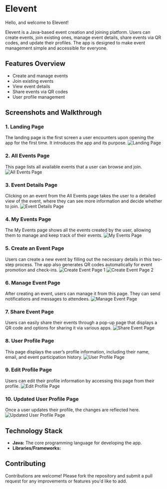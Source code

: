 # Elevent
Hello, and welcome to Elevent! 

Elevent is a Java-based event creation and joining platform. Users can create events, join existing ones, manage event details, share events via QR codes, and update their profiles. The app is designed to make event management simple and accessible for everyone.

## Features Overview

- Create and manage events
- Join existing events
- View event details
- Share events via QR codes
- User profile management

## Screenshots and Walkthrough

### 1. Landing Page
The landing page is the first screen a user encounters upon opening the app for the first time. It introduces the app and its purpose.
![Landing Page](elevent_screenshots/Elevent_Landing_Page.png)

### 2. All Events Page
This page lists all available events that a user can browse and join.
![All Events Page](elevent_screenshots/All_Events_View.png)

### 3. Event Details Page
Clicking on an event from the All Events page takes the user to a detailed view of the event, where they can see more information and decide whether to join.
![Event Details Page](elevent_screenshots/Event_Details_From_All_Events.png)

### 4. My Events Page
The My Events page shows all the events created by the user, allowing them to manage and keep track of their events.
![My Events Page](elevent_screenshots/My_Events_View.png)

### 5. Create an Event Page
Users can create a new event by filling out the necessary details in this two-step process. The app also generates QR codes automatically for event promotion and check-ins.
![Create Event Page 1](elevent_screenshots/Creating_An_Event.png)
![Create Event Page 2](elevent_screenshots/Creating_An_Event_P2.png)

### 6. Manage Event Page
After creating an event, users can manage it from this page. They can send notifications and messages to attendees.
![Manage Event Page](elevent_screenshots/Create_Event_Manage_Page.png)

### 7. Share Event Page
Users can easily share their events through a pop-up page that displays a QR code and options for sharing it via various apps.
![Share Event Page](elevent_screenshots/Create_Event_Share_Page.png)

### 8. User Profile Page
This page displays the user’s profile information, including their name, email, and event participation history.
![User Profile Page](elevent_screenshots/User_Profile_With_Content_Page.png)

### 9. Edit Profile Page
Users can edit their profile information by accessing this page from their profile.
![Edit Profile Page](elevent_screenshots/User_Edit_Profile_Page.png)

### 10. Updated User Profile Page
Once a user updates their profile, the changes are reflected here.
![Updated User Profile Page](elevent_screenshots/User_Change_Profile_Picture.png)

## Technology Stack

- **Java:** The core programming language for developing the app.
- **Libraries/Frameworks:** 

## Contributing

Contributions are welcome! Please fork the repository and submit a pull request for any improvements or features you'd like to add.

